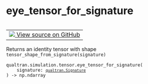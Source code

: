 # eye_tensor_for_signature


<table class="tfo-notebook-buttons tfo-api nocontent" align="left">
<td>
  <a target="_blank" href="https://github.com/quantumlib/Qualtran/blob/main/qualtran/simulation/tensor/_tensor_data_manipulation.py#L87-L91">
    <img src="https://www.tensorflow.org/images/GitHub-Mark-32px.png" />
    View source on GitHub
  </a>
</td>
</table>



Returns an identity tensor with shape `tensor_shape_from_signature(signature)`


<pre class="devsite-click-to-copy prettyprint lang-py tfo-signature-link">
<code>qualtran.simulation.tensor.eye_tensor_for_signature(
    signature: <a href="../../../qualtran/Signature.html"><code>qualtran.Signature</code></a>
) -> np.ndarray
</code></pre>



<!-- Placeholder for "Used in" -->
